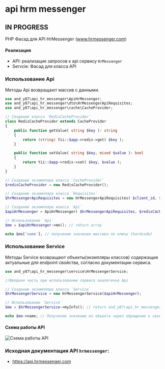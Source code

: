 # api hrm messenger

## IN PROGRESS

PHP Фасад для API HrMessenger (www.hrmessenger.com)

#### Реализация
 - API: реализация запросов к api сервису `HrMessenger`
 - Servcie: Фасад для класса API
   
### Использование Api
Методы Api возвращают массив с данными.
```php
use and_y87\api_hr_messenger\ApiHrMessenger;
use and_y87\api_hr_messenger\dto\HrMessengerApiRequisites;
use and_y87\api_hr_messenger\cache\CacheProvider;

// Создание класса `RedisCacheProvider`
class RedisCacheProvider extends CacheProvider
{
    public function getValue( string $key ): string
    {
        return (string) Yii::$app->redis->get( $key );
    }

    public function setValue( string $key, mixed $value ): bool
    {
        return Yii::$app->redis->set( $key, $value );
    }
}

// Создание экземпляра класса `CacheProvider`
$redisCacheProvider = new RedisCacheProvider();

// Создание экземпляра класса `Requisites`
$hrMessengerApiRequisites = new HrMessengerApiRequisites( $client_id, $client_secret );

// Создание экземпляра класса `Api`
$apiHrMessenger = ApiHrMessenger( $hrMessengerApiRequisites, $redisCacheProvider );

// Использование `Api`
$me = $apiHrMessenger->me(); // return array

echo $me['name']; // получение значения массива по ключу (hardcode)
```

### Использование Service
Методы Service возвращают объекты(экзмпляры классов) содержащие актуальные для endpoint свойства, согласно документации сервиса.
```php
use and_y87\api_hr_messenger\service\HrMessengerService;

//Вводная часть при использовании сервиса аналогична Api

// Создание экземпляра класса `Service`
$hrMessengerService = new HrMessengerService($apiHrMessenger);

// Использование `Service`
$me = $hrMessengerService->myInfo(); // return and_y87\api_hr_messenger\response\Me();

echo $me->name; // Получение значение из объекта через обращение к свойству
```

#### Схема работы API
![Схема работы API](https://static.andy87.ru/github/api/apiLogivSchema.png?v=3)

### Исходная документация API `hrmessenger`: 
 - https://api.hrmessenger.com
